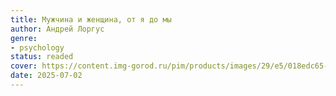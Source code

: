 ```yaml
---
title: Мужчина и женщина, от я до мы
author: Андрей Лоргус
genre:
- psychology
status: readed
cover: https://content.img-gorod.ru/pim/products/images/29/e5/018edc65-c41b-7888-9472-e46f6ec529e5.jpg?width=0&height=1200&fit=bounds
date: 2025-07-02
---
```


